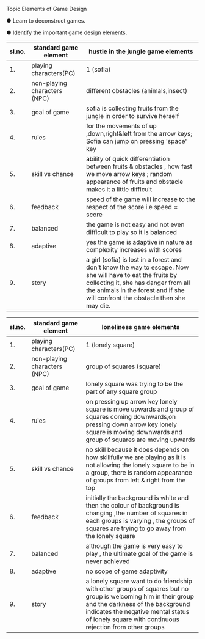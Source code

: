 Topic Elements of Game Design

● Learn to deconstruct games. 

● Identify the important game design elements.

| sl.no. | standard game element        | hustle in the jungle game elements                                        |
| ------ | ---------------------------- | ------------------------------------------------------------ |
| 1.     | playing characters(PC)       | 1 (sofia)                                                    |
| 2.     | non-playing characters (NPC) | different obstacles (animals,insect)                         |
| 3.     | goal of game                 | sofia is collecting fruits from the jungle in order to survive herself |
| 4.     | rules                        | for the movements of up ,down,right&left from the arrow keys; Sofia can jump on pressing 'space' key |
| 5.     | skill vs  chance             | ability of quick differentiation between fruits & obstacles , how fast we move  arrow  keys ; random appearance of fruits and obstacle makes it a little difficult |
| 6.     | feedback                     | speed of the  game will increase to the respect of the score i.e speed  ∝  score |
| 7.     | balanced                     | the game is not easy and not even difficult to play so it is balanced |
| 8.     | adaptive                     | yes the game is adaptive in nature as complexity increases with scores |
| 9.     | story                        | a girl (sofia) is lost in a forest  and don't know the way to escape. Now she  will have to eat the fruits by collecting it, she has danger from all the animals in the forest and if she will confront the obstacle then she may die. |

| sl.no. | standard game element        | loneliness  game elements                                    |
| ------ | ---------------------------- | ------------------------------------------------------------ |
| 1.     | playing characters(PC)       | 1 (lonely square)                                            |
| 2.     | non-playing characters (NPC) | group of squares (square)                                    |
| 3.     | goal of game                 | lonely square was trying to be the part of any square group  |
| 4.     | rules                        | on pressing up arrow key lonely square is move  upwards and group of squares  coming downwards,on pressing down arrow key lonely square is moving downwards and group of squares are moving upwards |
| 5.     | skill vs  chance             | no skill because it does depends on how skillfully we are playing as it is not allowing the lonely square to be in a group, there is random appearance of groups from left & right from the top |
| 6.     | feedback                     | initially the background is white and then the colour of background is changing ,the number of squares in each groups is varying , the groups of squares are trying to go away from the lonely square |
| 7.     | balanced                     | although the game is very easy to play , the ultimate goal of the game is never achieved |
| 8.     | adaptive                     | no scope of game adaptivity                                  |
| 9.     | story                        | a lonely square  want to do friendship with other groups of squares but no group is welcoming him in their group and the darkness of the background indicates the negative mental status of lonely square with continuous rejection from other groups |
